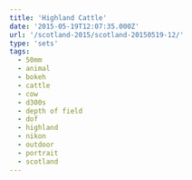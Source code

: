 ```yaml
---
title: 'Highland Cattle'
date: '2015-05-19T12:07:35.000Z'
url: '/scotland-2015/scotland-20150519-12/'
type: 'sets'
tags:
  - 50mm
  - animal
  - bokeh
  - cattle
  - cow
  - d300s
  - depth of field
  - dof
  - highland
  - nikon
  - outdoor
  - portrait
  - scotland
---
```

